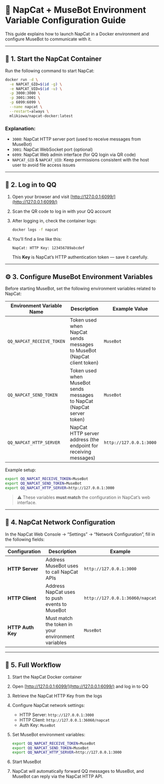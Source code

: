 # 🤖 NapCat + MuseBot Environment Variable Configuration Guide

This guide explains how to launch NapCat in a Docker environment and configure MuseBot to communicate with it.

---

## 🧩 1. Start the NapCat Container

Run the following command to start NapCat:

```bash
docker run -d \
  -e NAPCAT_GID=$(id -g) \
  -e NAPCAT_UID=$(id -u) \
  -p 3000:3000 \
  -p 3001:3001 \
  -p 6099:6099 \
  --name napcat \
  --restart=always \
  mlikiowa/napcat-docker:latest
```

### Explanation:

* `3000`: NapCat HTTP server port (used to receive messages from MuseBot)
* `3001`: NapCat WebSocket port (optional)
* `6099`: NapCat Web admin interface (for QQ login via QR code)
* `NAPCAT_GID` & `NAPCAT_UID`: Keep permissions consistent with the host user to avoid file access issues

---

## 🔐 2. Log in to QQ

1. Open your browser and visit [http://127.0.0.1:6099/](http://127.0.0.1:6099/)
2. Scan the QR code to log in with your QQ account
3. After logging in, check the container logs:

   ```bash
   docker logs -f napcat
   ```
4. You’ll find a line like this:

   ```
   NapCat: HTTP Key: 123456789abcdef
   ```

   This **Key** is NapCat’s HTTP authentication token — save it carefully.

---

## ⚙️ 3. Configure MuseBot Environment Variables

Before starting MuseBot, set the following environment variables related to NapCat:

| Environment Variable Name | Description                                                            | Example Value           |
|---------------------------|------------------------------------------------------------------------|-------------------------|
| `QQ_NAPCAT_RECEIVE_TOKEN` | Token used when NapCat sends messages to MuseBot (NapCat client token) | `MuseBot`               |
| `QQ_NAPCAT_SEND_TOKEN`    | Token used when MuseBot sends messages to NapCat (NapCat server token) | `MuseBot`               |
| `QQ_NAPCAT_HTTP_SERVER`   | NapCat HTTP server address (the endpoint for receiving messages)       | `http://127.0.0.1:3000` |

Example setup:

```bash
export QQ_NAPCAT_RECEIVE_TOKEN=MuseBot
export QQ_NAPCAT_SEND_TOKEN=MuseBot
export QQ_NAPCAT_HTTP_SERVER=http://127.0.0.1:3000
```

> ⚠️ These variables **must match** the configuration in NapCat’s web interface.

---

## 🔄 4. NapCat Network Configuration

In the NapCat Web Console → “Settings” → “Network Configuration”, fill in the following fields:

| Configuration     | Description                                        | Example                         |
|-------------------|----------------------------------------------------|---------------------------------|
| **HTTP Server**   | Address MuseBot uses to call NapCat APIs           | `http://127.0.0.1:3000`         |
| **HTTP Client**   | Address NapCat uses to push events to MuseBot      | `http://127.0.0.1:36060/napcat` |
| **HTTP Auth Key** | Must match the token in your environment variables | `MuseBot`                       |

---

## 🧠 5. Full Workflow

1. Start the NapCat Docker container
2. Open [http://127.0.0.1:6099/](http://127.0.0.1:6099/) and log in to QQ
3. Retrieve the NapCat HTTP Key from the logs
4. Configure NapCat network settings:

    * HTTP Server: `http://127.0.0.1:3000`
    * HTTP Client: `http://127.0.0.1:36060/napcat`
    * Auth Key: `MuseBot`
5. Set MuseBot environment variables:

   ```bash
   export QQ_NAPCAT_RECEIVE_TOKEN=MuseBot
   export QQ_NAPCAT_SEND_TOKEN=MuseBot
   export QQ_NAPCAT_HTTP_SERVER=http://127.0.0.1:3000
   ```
6. Start MuseBot
7. NapCat will automatically forward QQ messages to MuseBot, and MuseBot can reply via the NapCat HTTP API.
